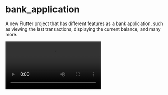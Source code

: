 # bank_application

A new Flutter project that has different features as a bank application, such as viewing the last transactions, displaying the current balance, and many more.

![Databrick project with Snowflake](video_recording.mov)
